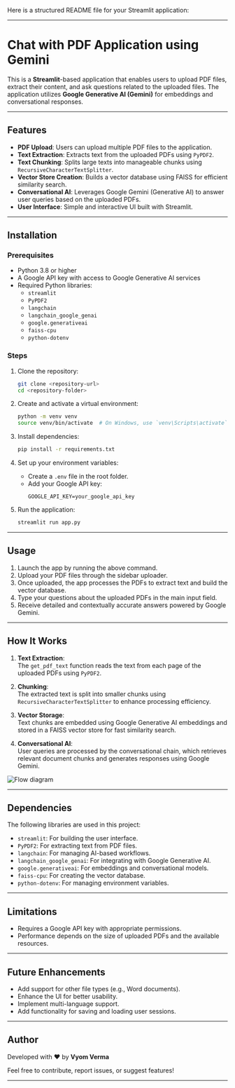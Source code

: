 

Here is a structured README file for your Streamlit application:  

---

# Chat with PDF Application using Gemini  

This is a **Streamlit**-based application that enables users to upload PDF files, extract their content, and ask questions related to the uploaded files. The application utilizes **Google Generative AI (Gemini)** for embeddings and conversational responses.

---

## Features  
- **PDF Upload**: Users can upload multiple PDF files to the application.  
- **Text Extraction**: Extracts text from the uploaded PDFs using `PyPDF2`.  
- **Text Chunking**: Splits large texts into manageable chunks using `RecursiveCharacterTextSplitter`.  
- **Vector Store Creation**: Builds a vector database using FAISS for efficient similarity search.  
- **Conversational AI**: Leverages Google Gemini (Generative AI) to answer user queries based on the uploaded PDFs.  
- **User Interface**: Simple and interactive UI built with Streamlit.  

---

## Installation  

### Prerequisites  
- Python 3.8 or higher  
- A Google API key with access to Google Generative AI services  
- Required Python libraries:
  - `streamlit`
  - `PyPDF2`
  - `langchain`
  - `langchain_google_genai`
  - `google.generativeai`
  - `faiss-cpu`
  - `python-dotenv`

### Steps  
1. Clone the repository:  
   ```bash
   git clone <repository-url>
   cd <repository-folder>
   ```

2. Create and activate a virtual environment:  
   ```bash
   python -m venv venv
   source venv/bin/activate  # On Windows, use `venv\Scripts\activate`
   ```

3. Install dependencies:  
   ```bash
   pip install -r requirements.txt
   ```

4. Set up your environment variables:  
   - Create a `.env` file in the root folder.  
   - Add your Google API key:  
     ```plaintext
     GOOGLE_API_KEY=your_google_api_key
     ```

5. Run the application:  
   ```bash
   streamlit run app.py
   ```

---

## Usage  

1. Launch the app by running the above command.  
2. Upload your PDF files through the sidebar uploader.  
3. Once uploaded, the app processes the PDFs to extract text and build the vector database.  
4. Type your questions about the uploaded PDFs in the main input field.  
5. Receive detailed and contextually accurate answers powered by Google Gemini.  

---

## How It Works  

1. **Text Extraction**:  
   The `get_pdf_text` function reads the text from each page of the uploaded PDFs using `PyPDF2`.  

2. **Chunking**:  
   The extracted text is split into smaller chunks using `RecursiveCharacterTextSplitter` to enhance processing efficiency.  

3. **Vector Storage**:  
   Text chunks are embedded using Google Generative AI embeddings and stored in a FAISS vector store for fast similarity search.  

4. **Conversational AI**:  
   User queries are processed by the conversational chain, which retrieves relevant document chunks and generates responses using Google Gemini.

![Flow diagram](https://github.com/user-attachments/assets/e5566803-6261-4d46-bf3d-fcdf6fa8d9ec)

---


## Dependencies  

The following libraries are used in this project:  
- `streamlit`: For building the user interface.  
- `PyPDF2`: For extracting text from PDF files.  
- `langchain`: For managing AI-based workflows.  
- `langchain_google_genai`: For integrating with Google Generative AI.  
- `google.generativeai`: For embeddings and conversational models.  
- `faiss-cpu`: For creating the vector database.  
- `python-dotenv`: For managing environment variables.  

---

## Limitations  

- Requires a Google API key with appropriate permissions.  
- Performance depends on the size of uploaded PDFs and the available resources.  

---

## Future Enhancements  

- Add support for other file types (e.g., Word documents).  
- Enhance the UI for better usability.  
- Implement multi-language support.  
- Add functionality for saving and loading user sessions.  

---

## Author  

Developed with ❤️ by **Vyom Verma**  

Feel free to contribute, report issues, or suggest features!  

---
